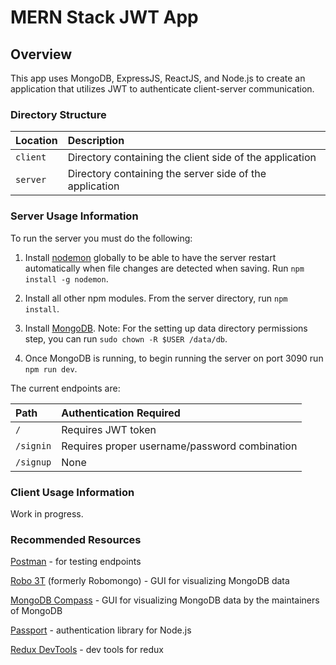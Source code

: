 # MERN Stack JWT App

## Overview
This app uses MongoDB, ExpressJS, ReactJS, and Node.js to create an application that utilizes JWT to authenticate client-server communication.

### Directory Structure

|Location|Description|
|:--|:--|
|`client`|Directory containing the client side of the application|
|`server`|Directory containing the server side of the application|


### Server Usage Information

To run the server you must do the following:

1. Install [nodemon](https://github.com/remy/nodemon) globally to be able to have the server restart automatically when file changes are detected when saving. Run `npm install -g nodemon`.

2. Install all other npm modules. From the server directory, run `npm install`.

3. Install [MongoDB](https://docs.mongodb.com/manual/tutorial/install-mongodb-on-os-x/#install-mongodb-community-edition-with-homebrew). Note: For the setting up data directory permissions step, you can run `sudo chown -R $USER /data/db`.

4. Once MongoDB is running, to begin running the server on port 3090 run `npm run dev`.

The current endpoints are:

|Path|Authentication Required|
|:--|:--|
|`/`|Requires JWT token|
|`/signin`|Requires proper username/password combination|
|`/signup`|None|


### Client Usage Information

Work in progress.


### Recommended Resources

[Postman](https://chrome.google.com/webstore/detail/postman/fhbjgbiflinjbdggehcddcbncdddomop?hl=en) - for testing endpoints

[Robo 3T](https://robomongo.org/) (formerly Robomongo) - GUI for visualizing MongoDB data

[MongoDB Compass](https://www.mongodb.com/download-center?jmp=nav#compass) - GUI for visualizing MongoDB data by the maintainers of MongoDB

[Passport](http://passportjs.org/) - authentication library for Node.js

[Redux DevTools](https://chrome.google.com/webstore/detail/redux-devtools/lmhkpmbekcpmknklioeibfkpmmfibljd) - dev tools for redux
